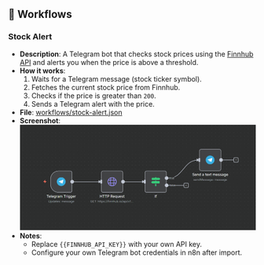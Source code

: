 ## 📌 Workflows

### Stock Alert
- **Description**: A Telegram bot that checks stock prices using the [Finnhub API](https://finnhub.io/) and alerts you when the price is above a threshold.
- **How it works**:
  1. Waits for a Telegram message (stock ticker symbol).
  2. Fetches the current stock price from Finnhub.
  3. Checks if the price is greater than `200`.
  4. Sends a Telegram alert with the price.
- **File**: [workflows/stock-alert.json](./workflows/stock-alert.json)
- **Screenshot**:  
  ![Stock Alert Workflow](./screenshots/stock-alert.png)
- **Notes**:  
  - Replace `{{FINNHUB_API_KEY}}` with your own API key.  
  - Configure your own Telegram bot credentials in n8n after import.
